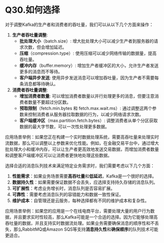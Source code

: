 # Q30.如何选择

对于调整Kafka的生产者和消费者的吞吐量，我们可以从以下几个方面来操作：

1. **生产者吞吐量调整**:
   - **批处理大小**（batch.size）: 增大批处理大小可以减少生产者到服务器的请求次数，但会增加延迟。
   - **压缩**（compression.type）: 使用压缩可以减少网络传输的数据量，提高吞吐量。
   - **缓冲内存**（buffer.memory）: 增加生产者缓冲区的大小，允许生产者发送更多的消息而不等待。
   - **客户端异步发送**: 使用异步发送消息可以增加吞吐量，因为生产者不需要每条消息都等待确认。
2. **消费者吞吐量调整**:
   - **增加消费者数量**: 可以增加消费者数量以并行处理更多的消息，但要注意消费者数量不要超过分区数。
   - **预取限制**（fetch.min.bytes 和 fetch.max.wait.ms）: 通过调整这两个参数来控制消费者从服务器拉取数据的行为，以减少网络请求次数。
   - **客户端缓冲区**（max.partition.fetch.bytes）: 调整消费者从单个分区获取数据的最大字节数，可以一次性处理更多数据。

应用场景举例：如果您正在构建一个实时数据处理系统，需要高吞吐量来处理实时流数据，那么可以调整以上参数来优化性能。例如，在金融交易平台中，通过增大批处理大小和缓冲内存，可以让生产者更高效地发送交易数据，而增加消费者数量和调整客户端缓冲区可以让消费者更快地处理这些数据。

选择合适的消息队列技术来满足特定业务需求时，我们需要考虑以下几个方面：

1. **性能需求**：如果业务场景需要**高吞吐量**和**低延迟**，Kafka是一个很好的选择。
2. **数据持久性**：如果需要保证数据不会丢失，应选择支持持久存储的消息队列。
3. **可扩展性**：考虑业务增长时，消息队列是否容易扩展。
4. **可靠性**：需要考虑消息队列的容错能力和数据一致性保证。
5. **维护成本**：自管理还是云服务，每种选择都有不同的维护成本和复杂性。

应用场景举例：如果您的应用是一个在线电商平台，需要处理大量的用户行为数据，并且要求实时性较高，那么Kafka可能是一个合适的选择。因为它能够处理高吞吐量的数据，并且支持实时数据流处理。如果业务需要确保消息的顺序性和不丢失，那么RabbitMQ或Amazon SQS等支持**消息持久性**和**确保顺序**的队列技术可能更适合。